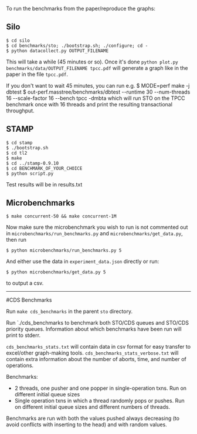 To run the benchmarks from the paper/reproduce the graphs:

Silo
----
    $ cd silo
    $ cd benchmarks/sto; ./bootstrap.sh; ./configure; cd -
    $ python datacollect.py OUTPUT_FILENAME
This will take a while (45 minutes or so). Once it's done
`python plot.py benchmarks/data/OUTPUT_FILENAME tpcc.pdf` will generate
a graph like in the paper in the file `tpcc.pdf`.

If you don't want to wait 45 minutes, you can run e.g.
    $ MODE=perf make -j dbtest
    $ out-perf.masstree/benchmarks/dbtest --runtime 30 --num-threads 16 --scale-factor 16 --bench tpcc -dmbta
which will run STO on the TPCC benchmark once with 16 threads and print the
resulting transactional throughput.

STAMP
-----
    $ cd stamp
    $ ./bootstrap.sh
    $ cd tl2
    $ make
    $ cd ../stamp-0.9.10
    $ cd BENCHMARK_OF_YOUR_CHOICE
    $ python script.py
Test results will be in results.txt

Microbenchmarks
---------------
    $ make concurrent-50 && make concurrent-1M
Now make sure the microbenchmark you wish to run is not commented out in
`microbenchmarks/run_benchmarks.py` and `microbenchmarks/get_data.py`, then run 

    $ python microbenchmarks/run_benchmarks.py 5
And either use the data in `experiment_data.json` directly or run:

    $ python microbenchmarks/get_data.py 5
to output a csv.

----------------

#CDS Benchmarks

Run `make cds_benchmarks` in the parent `sto` directory.

Run `./cds_benchmarks to benchmark both STO/CDS queues and STO/CDS priority queues. Information about which benchmarks have been run will print to stderr.

`cds_benchmarks_stats.txt` will contain data in csv format for easy transfer to excel/other graph-making tools.
`cds_benchmarks_stats_verbose.txt` will contain extra information about the number of aborts, time, and number of operations.

Benchmarks:
- 2 threads, one pusher and one popper in single-operation txns. Run on different initial queue sizes
- Single operation txns in which a thread randomly pops or pushes. Run on different initial queue sizes and different numbers of threads.

Benchmarks are run with both the values pushed always decreasing (to avoid conflicts with inserting to the head) and with random values.
